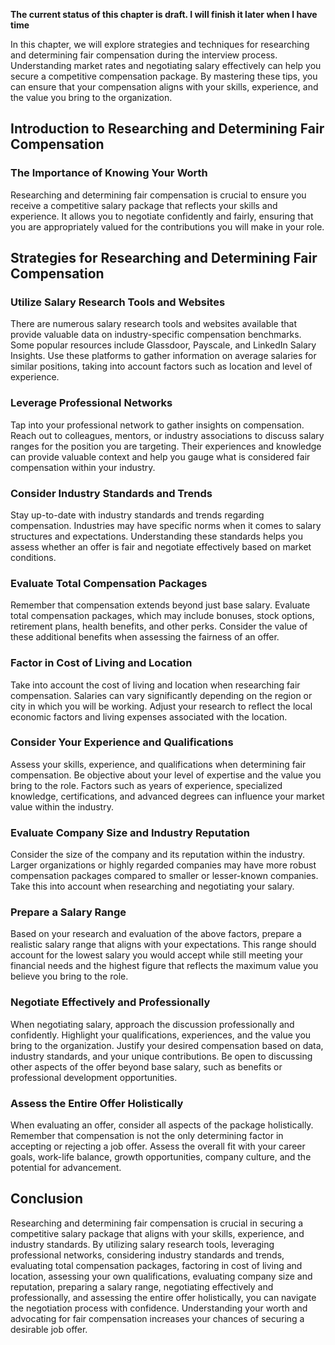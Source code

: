 **The current status of this chapter is draft. I will finish it later when I have time**

In this chapter, we will explore strategies and techniques for researching and determining fair compensation during the interview process. Understanding market rates and negotiating salary effectively can help you secure a competitive compensation package. By mastering these tips, you can ensure that your compensation aligns with your skills, experience, and the value you bring to the organization.

Introduction to Researching and Determining Fair Compensation
-------------------------------------------------------------

### The Importance of Knowing Your Worth

Researching and determining fair compensation is crucial to ensure you receive a competitive salary package that reflects your skills and experience. It allows you to negotiate confidently and fairly, ensuring that you are appropriately valued for the contributions you will make in your role.

Strategies for Researching and Determining Fair Compensation
------------------------------------------------------------

### Utilize Salary Research Tools and Websites

There are numerous salary research tools and websites available that provide valuable data on industry-specific compensation benchmarks. Some popular resources include Glassdoor, Payscale, and LinkedIn Salary Insights. Use these platforms to gather information on average salaries for similar positions, taking into account factors such as location and level of experience.

### Leverage Professional Networks

Tap into your professional network to gather insights on compensation. Reach out to colleagues, mentors, or industry associations to discuss salary ranges for the position you are targeting. Their experiences and knowledge can provide valuable context and help you gauge what is considered fair compensation within your industry.

### Consider Industry Standards and Trends

Stay up-to-date with industry standards and trends regarding compensation. Industries may have specific norms when it comes to salary structures and expectations. Understanding these standards helps you assess whether an offer is fair and negotiate effectively based on market conditions.

### Evaluate Total Compensation Packages

Remember that compensation extends beyond just base salary. Evaluate total compensation packages, which may include bonuses, stock options, retirement plans, health benefits, and other perks. Consider the value of these additional benefits when assessing the fairness of an offer.

### Factor in Cost of Living and Location

Take into account the cost of living and location when researching fair compensation. Salaries can vary significantly depending on the region or city in which you will be working. Adjust your research to reflect the local economic factors and living expenses associated with the location.

### Consider Your Experience and Qualifications

Assess your skills, experience, and qualifications when determining fair compensation. Be objective about your level of expertise and the value you bring to the role. Factors such as years of experience, specialized knowledge, certifications, and advanced degrees can influence your market value within the industry.

### Evaluate Company Size and Industry Reputation

Consider the size of the company and its reputation within the industry. Larger organizations or highly regarded companies may have more robust compensation packages compared to smaller or lesser-known companies. Take this into account when researching and negotiating your salary.

### Prepare a Salary Range

Based on your research and evaluation of the above factors, prepare a realistic salary range that aligns with your expectations. This range should account for the lowest salary you would accept while still meeting your financial needs and the highest figure that reflects the maximum value you believe you bring to the role.

### Negotiate Effectively and Professionally

When negotiating salary, approach the discussion professionally and confidently. Highlight your qualifications, experiences, and the value you bring to the organization. Justify your desired compensation based on data, industry standards, and your unique contributions. Be open to discussing other aspects of the offer beyond base salary, such as benefits or professional development opportunities.

### Assess the Entire Offer Holistically

When evaluating an offer, consider all aspects of the package holistically. Remember that compensation is not the only determining factor in accepting or rejecting a job offer. Assess the overall fit with your career goals, work-life balance, growth opportunities, company culture, and the potential for advancement.

Conclusion
----------

Researching and determining fair compensation is crucial in securing a competitive salary package that aligns with your skills, experience, and industry standards. By utilizing salary research tools, leveraging professional networks, considering industry standards and trends, evaluating total compensation packages, factoring in cost of living and location, assessing your own qualifications, evaluating company size and reputation, preparing a salary range, negotiating effectively and professionally, and assessing the entire offer holistically, you can navigate the negotiation process with confidence. Understanding your worth and advocating for fair compensation increases your chances of securing a desirable job offer.

